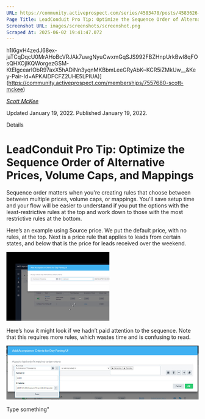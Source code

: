 ```yaml
---
URL: https://community.activeprospect.com/series/4583478/posts/4583626-leadconduit-pro-tip-optimize-the-sequence-order-of-alternative-prices-volume-ca
Page Title: LeadConduit Pro Tip: Optimize the Sequence Order of Alternative Prices, Volume Caps, and Mappings
Screenshot URL: images/screenshots/screenshot.png
Scraped At: 2025-06-02 19:41:47.072
---
```

h1I6gvH4zedJ68ex-jaTCqDqcU0MrAHoBcVRJAk7uwgNyuCwxmGqSJS992FBZHnpUrkBwl8qFOsQHXOjlKQWorgezGSM-KtEIgcearIObR97axX5hADiNn3yqnMKBbmLeeGRyAbK~KCR5iZMkUw__&Key-Pair-Id=APKAIDFCFZ2UHE5LPIUA)](https://community.activeprospect.com/memberships/7557680-scott-mckee)

[_Scott McKee_](https://community.activeprospect.com/memberships/7557680-scott-mckee)

Updated January 19, 2022. Published January 19, 2022.

Details

# LeadConduit Pro Tip: Optimize the Sequence Order of Alternative Prices, Volume Caps, and Mappings

Sequence order matters when you're creating rules that choose between between multiple prices, volume caps, or mappings. You'll save setup time and your flow will be easier to understand if you put the options with the least-restrictive rules at the top and work down to those with the most restrictive rules at the bottom.

Here’s an example using Source price. We put the default price, with no rules, at the top. Next is a price rule that applies to leads from certain states, and below that is the price for leads received over the weekend.

![](images/image-1.png)

Here’s how it might look if we hadn’t paid attention to the sequence. Note that this requires more rules, which wastes time and is confusing to read.

![](images/image-2.png)

Type something"
